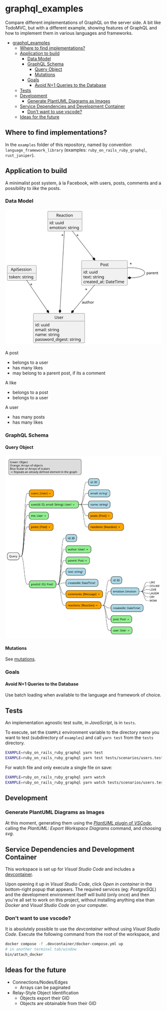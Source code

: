 # graphql_examples

Compare different implementations of GraphQL on the server side. A bit like TodoMVC, but
with a different example, showing features of GraphQL and how to implement them in various
languages and frameworks.

- [graphql\_examples](#graphql_examples)
  - [Where to find implementations?](#where-to-find-implementations)
  - [Application to build](#application-to-build)
    - [Data Model](#data-model)
    - [GraphQL Schema](#graphql-schema)
      - [Query Object](#query-object)
      - [Mutations](#mutations)
    - [Goals](#goals)
      - [Avoid N+1 Queries to the Database](#avoid-n1-queries-to-the-database)
  - [Tests](#tests)
  - [Development](#development)
    - [Generate PlantUML Diagrams as Images](#generate-plantuml-diagrams-as-images)
  - [Service Dependencies and Development Container](#service-dependencies-and-development-container)
    - [Don't want to use vscode?](#dont-want-to-use-vscode)
  - [Ideas for the future](#ideas-for-the-future)

## Where to find implementations?

In the `examples` folder of this repository, named by convention `language_framework_library`
(examples: `ruby_on_rails_ruby_graphql`, `rust_juniper`).

## Application to build

A minimalist post system, à la Facebook, with users, posts, comments and a possibility
to _like_ the posts.

### Data Model

![Data model](out/model/Models.svg)

A post

- belongs to a user
- has many likes
- may belong to a parent post, if its a comment

A like

- belongs to a post
- belongs to a user

A user

- has many posts
- has many likes

### GraphQL Schema

#### Query Object

![GraphQL Query Object](out/schema_query/schema_query-1.svg)

#### Mutations

See [mutations](mutation.md).

### Goals

#### Avoid N+1 Queries to the Database

Use batch loading when available to the language and framework of choice.

## Tests

An implementation agnostic test suite, in _JavaScript_, is in `tests`.

To execute, set the `EXAMPLE` environment variable to the directory name
you want to test (subdirectory of `examples`) and call `yarn test` from
the `tests` directory.

```bash
EXAMPLE=ruby_on_rails_ruby_graphql yarn test
EXAMPLE=ruby_on_rails_ruby_graphql yarn test tests/scenarios/users.test.ts
```

For watch file and only execute a single file on save:

```bash
EXAMPLE=ruby_on_rails_ruby_graphql yarn watch
EXAMPLE=ruby_on_rails_ruby_graphql yarn watch tests/scenarios/users.test.ts
```

## Development

### Generate PlantUML Diagrams as Images

At this moment, generating them using the [_PlantUML_ plugin of _VSCode_](https://marketplace.visualstudio.com/items?itemName=jebbs.plantuml),
calling the _PlantUML: Export Workspace Diagrams_ command, and choosing _svg_.

## Service Dependencies and Development Container

This workspace is set up for _Visual Studio Code_ and includes a [devcontainer](https://code.visualstudio.com/docs/devcontainers/containers).

Upon opening it up in _Visual Studio Code_, click _Open in container_ in the bottom-right popup that appears. The required services (eg: _PostgreSQL_) and the development environment itself will build (only once) and then you're all set to work on this project, without installing anything else than _Docker_ and _Visual Studio Code_ on your computer.

### Don't want to use vscode?

It is absolutely possible to use the _devcontainer_ without using _Visual Studio Code_. Execute the following command from the root of the workspace, and

```bash
docker compose -f .devcontainer/docker-compose.yml up
# in another terminal tab/window
bin/attach_docker
```

## Ideas for the future

- Connections/Nodes/Edges
  - Arrays can be paginated
- Relay-Style Object Identification
  - Objects export their GID
  - Objects are obtainable from their GID
